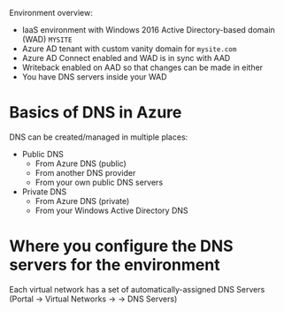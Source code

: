 Environment overview:
- IaaS environment with Windows 2016 Active Directory-based domain (WAD) `MYSITE`
- Azure AD tenant with custom vanity domain for `mysite.com`
- Azure AD Connect enabled and WAD is in sync with AAD
- Writeback enabled on AAD so that changes can be made in either 
- You have DNS servers inside your WAD

# Basics of DNS in Azure
DNS can be created/managed in multiple places:
- Public DNS
  - From Azure DNS (public)
  - From another DNS provider
  - From your own public DNS servers
- Private DNS
  - From Azure DNS (private)
  - From your Windows Active Directory DNS
  
# Where you configure the DNS servers for the environment
Each virtual network has a set of automatically-assigned DNS Servers (Portal -> Virtual Networks -> <choose your vnet> -> DNS Servers)
